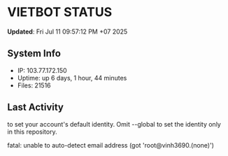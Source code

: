 # VIETBOT STATUS
**Updated**: Fri Jul 11 09:57:12 PM +07 2025

## System Info
- IP: 103.77.172.150
- Uptime: up 6 days, 1 hour, 44 minutes
- Files: 21516

## Last Activity

to set your account's default identity.
Omit --global to set the identity only in this repository.

fatal: unable to auto-detect email address (got 'root@vinh3690.(none)')
